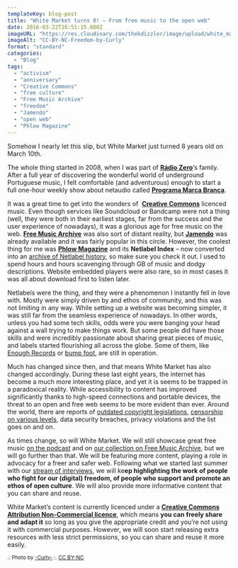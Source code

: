 ```yaml
---
templateKey: blog-post
title: "White Market turns 8! – From free music to the open web"
date: 2016-03-22T16:51:15.000Z
imageURL: "https://res.cloudinary.com/thekdizzler/image/upload/white_market/2016/03/CC-BY-NC-Freedom-by-Curly-e1458665020766.jpg"
imageAlt: "CC-BY-NC-Freedom-by-Curly"
format: "standard"
categories:
  - "Blog"
tags:
  - "activism"
  - "anniversary"
  - "Creative Commons"
  - "free culture"
  - "Free Music Archive"
  - "freedom"
  - "Jamendo"
  - "open web"
  - "Phlow Magazine"
---
```

Somehow I nearly let this slip, but White Market just turned 8 years old on March 10th.

The whole thing started in 2008, when I was part of [**Rádio Zero**](http://radiozero.pt/)‘s family. After a full year of discovering the wonderful world of underground Portuguese music, I felt comfortable (and adventurous) enough to start a full one-hour weekly show about netaudio called [**Programa Marca Branca**](http://programamarcabranca.blogspot.com).

It was a great time to get into the wonders of  [**Creative Commons**](http://creativecommons.org/choose/) licenced music. Even though services like Soundcloud or Bandcamp were not a thing (well, they were both in their earliest stages, far from the success and the user experience of nowadays), it was a glorious age for free music on the web. [**Free Music Archive**](http://freemusicarchive.com/) was also sort of distant reality, but [**Jamendo**](https://www.jamendo.com/) was already available and it was fairly popular in this circle. However, the coolest thing for me was **[Phlow Magazine](http://phlow-magazine.com/)** and its **Netlabel Index** – now converted into an [archive of Netlabel history](http://netlabels.org/history/), so make sure you check it out. I used to spend hours and hours scavenging through GB of music and dodgy descriptions. Website embedded players were also rare, so in most cases it was all about download first to listen later.

Netlabels were the thing, and they were a phenomenon I instantly fell in love with. Mostly were simply driven by and ethos of community, and this was not limiting in any way. While setting up a website was becoming simpler, it was still far from the seamless experience of nowadays. In other words, unless you had some tech skills, odds were you were banging your head against a wall trying to make things work. But some people did have those skills and were incredibly passionate about sharing great pieces of music, and labels started flourishing all across the globe. Some of them, like [Enough Records](http://enoughrecords.scene.org/) or [bump foot](http://www.bumpfoot.net/), are still in operation.

Much has changed since then, and that means White Market has also changed accordingly. During these last eight years, the internet has become a much more interesting place, and yet it is seems to be trapped in a paradoxical reality. While accessibility to content has improved significantly thanks to high-speed connections and portable devices, the threat to an open and free web seems to be more evident than ever. Around the world, there are reports of [outdated copyright legislations](http://www.policyreview.eu/outdated-copyright-laws-must-adapt-to-the-new-digital-age/), [censorship on various levels](https://commons.wikimedia.org/wiki/File:Internet_Censorship_and_Surveillance_World_Map.svg), data security breaches, privacy violations and the list goes on and on.

As times change, so will White Market. We will still showcase great free music [on the podcast](http://www.whitemarketpodcast.co.uk/podcast-archive/) and on [our collection on Free Music Archive](http://freemusicarchive.org/curator/programamarcabranca/), but we will go further than that. We will be featuring more content, playing a role in advocacy for a freer and safer web. Following what we started last summer with our [stream of interviews](http://www.whitemarketpodcast.co.uk/category/features/interviews/), we will ke**ep highlighting the work of people who fight for our (digital) freedom, of people who support and promote an ethos of open culture**. We will also provide more informative content that you can share and reuse.

White Market’s content is currently licenced under a [**Creative Commons Attribution Non-Commercial licence**](http://creativecommons.org/licenses/by-nc/4.0/), which means **you can** **freely share and adapt it** so long as you give the appropriate credit and you’re not using it with commercial purposes. However, we will soon start releasing extra resources with less strict permissions, so you can share and reuse it more easily.

<small>.: Photo by <a href="https://www.flickr.com/photos/staycurly/13461141885/" target="blank">-Curly-</a> :. <a href="https://creativecommons.org/licenses/by-nc/2.0//" target="blank">CC BY-NC</a></small>